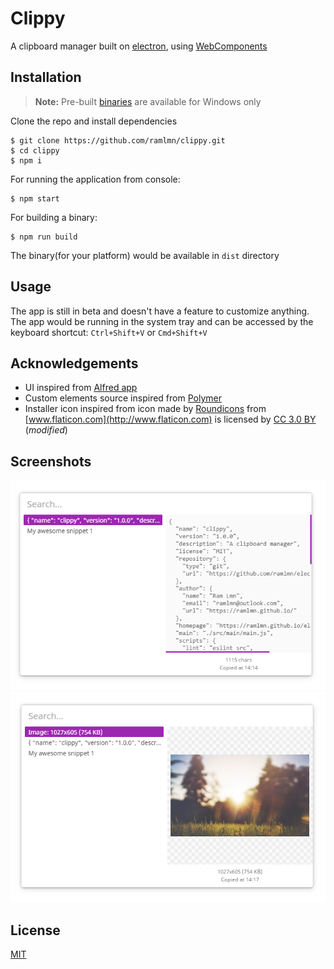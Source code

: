 # Clippy
A clipboard manager built on [electron](https://github.com/electron/electron/), using [WebComponents](https://developer.mozilla.org/en-US/docs/Web/Web_Components)

## Installation
> **Note:** Pre-built [binaries](releases) are available for Windows only

Clone the repo and install dependencies
```
$ git clone https://github.com/ramlmn/clippy.git
$ cd clippy
$ npm i
```

For running the application from console:
```
$ npm start
```

For building a binary:
```
$ npm run build
```
The binary(for your platform) would be available in `dist` directory

## Usage
The app is still in beta and doesn't have a feature to customize anything.
The app would be running in the system tray and can be accessed by the keyboard shortcut: `Ctrl+Shift+V` or `Cmd+Shift+V`

## Acknowledgements
* UI inspired from [Alfred app](https://www.alfredapp.com/)
* Custom elements source inspired from [Polymer](https://github.com/Polymer/polymer)
* Installer icon inspired from icon made by [Roundicons](http://www.flaticon.com/authors/roundicons) from [www.flaticon.com](http://www.flaticon.com) is licensed by [CC 3.0 BY](https://creativecommons.org/licenses/by/3.0/) (_modified_)

## Screenshots
![Clippy screenshot snippet](media/clippy-snap1.png)
![Clippy screenshot image](media/clippy-snap2.png)

## License
[MIT](LICENSE)
